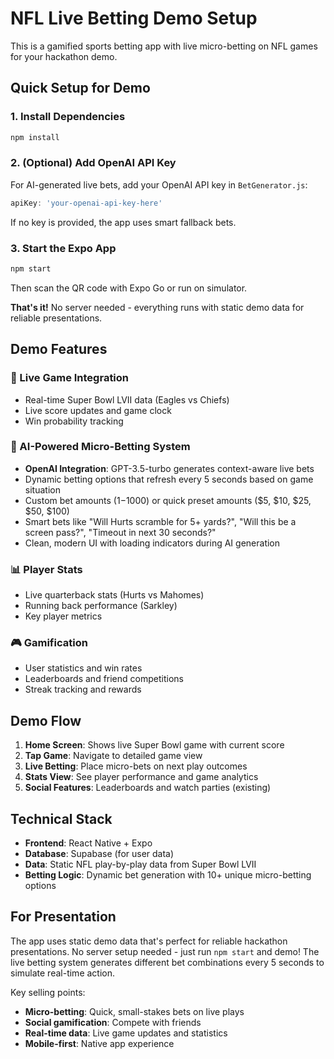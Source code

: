 # NFL Live Betting Demo Setup

This is a gamified sports betting app with live micro-betting on NFL games for your hackathon demo.

## Quick Setup for Demo

### 1. Install Dependencies
```bash
npm install
```

### 2. (Optional) Add OpenAI API Key
For AI-generated live bets, add your OpenAI API key in `BetGenerator.js`:
```javascript
apiKey: 'your-openai-api-key-here'
```
If no key is provided, the app uses smart fallback bets.

### 3. Start the Expo App
```bash
npm start
```
Then scan the QR code with Expo Go or run on simulator.

**That's it!** No server needed - everything runs with static demo data for reliable presentations.

## Demo Features

### 🏈 Live Game Integration
- Real-time Super Bowl LVII data (Eagles vs Chiefs)
- Live score updates and game clock
- Win probability tracking

### 🤖 AI-Powered Micro-Betting System
- **OpenAI Integration**: GPT-3.5-turbo generates context-aware live bets
- Dynamic betting options that refresh every 5 seconds based on game situation
- Custom bet amounts ($1-$1000) or quick preset amounts ($5, $10, $25, $50, $100)
- Smart bets like "Will Hurts scramble for 5+ yards?", "Will this be a screen pass?", "Timeout in next 30 seconds?"
- Clean, modern UI with loading indicators during AI generation

### 📊 Player Stats
- Live quarterback stats (Hurts vs Mahomes)
- Running back performance (Sarkley)
- Key player metrics

### 🎮 Gamification
- User statistics and win rates
- Leaderboards and friend competitions
- Streak tracking and rewards

## Demo Flow

1. **Home Screen**: Shows live Super Bowl game with current score
2. **Tap Game**: Navigate to detailed game view
3. **Live Betting**: Place micro-bets on next play outcomes
4. **Stats View**: See player performance and game analytics
5. **Social Features**: Leaderboards and watch parties (existing)

## Technical Stack

- **Frontend**: React Native + Expo
- **Database**: Supabase (for user data)
- **Data**: Static NFL play-by-play data from Super Bowl LVII
- **Betting Logic**: Dynamic bet generation with 10+ unique micro-betting options

## For Presentation

The app uses static demo data that's perfect for reliable hackathon presentations. No server setup needed - just run `npm start` and demo! The live betting system generates different bet combinations every 5 seconds to simulate real-time action.

Key selling points:
- **Micro-betting**: Quick, small-stakes bets on live plays
- **Social gamification**: Compete with friends
- **Real-time data**: Live game updates and statistics
- **Mobile-first**: Native app experience
